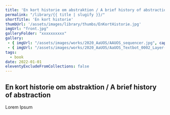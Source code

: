 ```yaml
---
title: 'En kort historie om abstraktion / A brief history of abstraction'
permalink: "/library/{{ title | slugify }}/"
shortTitle: 'En kort historie'
thumbUrl: '/assets/images/library/thumbs/EnKortHistorie.jpg'
imgUrl: "front.jpg"
galleryFolder: "xxxxxxxxxx"
gallery:
 - { imgUrl: "/assets/images/works/2020_AaUOS/AAUOS_sequencer.jpg", caption: "" }
 - { imgUrl: "/assets/images/works/2020_AaUOS/AaUOS_Textbot_0002_Layer-20.jpg", caption: "" }
tags:
  - book
date: 2022-01-01
eleventyExcludeFromCollections: false
---
```



<h2>En kort historie om abstraktion / A brief history of abstraction</h2>
<p>Lorem Ipsum</p>